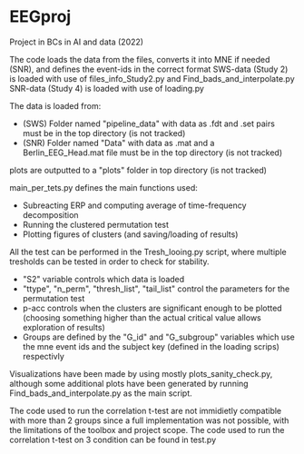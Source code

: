 # EEGproj
Project in BCs in AI and data (2022)


The code loads the data from the files, converts it into MNE if needed (SNR), and defines the event-ids in the correct format
SWS-data (Study 2) is loaded with use of files_info_Study2.py and Find_bads_and_interpolate.py
SNR-data (Study 4) is loaded with use of loading.py

The data is loaded from:
- (SWS) Folder named "pipeline_data" with data as .fdt and .set pairs must be in the top directory (is not tracked)
- (SNR) Folder named "Data" with data as .mat and a Berlin_EEG_Head.mat file must be in the top directory (is not tracked)

plots are outputted to a "plots" folder in top directory (is not tracked)

main_per_tets.py defines the main functions used:
- Subreacting ERP and computing average of time-frequency decomposition
- Running the clustered permutation test
- Plotting figures of clusters (and saving/loading of results)

All the test can be performed in the Tresh_looing.py script, where multiple tresholds can be tested in order to check for stability.
- "S2" variable controls which data is loaded
- "ttype", "n_perm", "thresh_list", "tail_list" control the parameters for the permutation test
- p-acc controls when the clusters are significant enough to be plotted (choosing something higher than the actual critical value allows exploration of results)
- Groups are defined by the "G_id" and "G_subgroup" variables which use the mne event ids and the subject key (defined in the loading scrips) respectivly



Visualizations have been made by using mostly plots_sanity_check.py, although some additional plots have been generated by running Find_bads_and_interpolate.py as the main script.

The code used to run the correlation t-test are not immidietly compatible with more than 2 groups since a full implementation was not possible, with the limitations of the toolbox and project scope. The code used to run the correlation t-test on 3 condition can be found in test.py